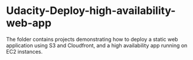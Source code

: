 # Udacity-Deploy-high-availability-web-app

The folder contains projects demonstrating how to deploy a static web application using S3 and Cloudfront, and a high availability app running on EC2 instances.



